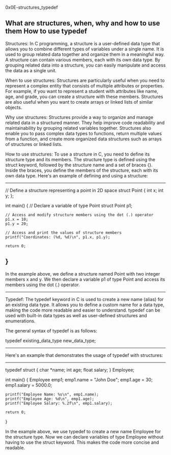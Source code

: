 0x0E-structures_typedef

What are structures, when, why and how to use them
How to use typedef
----

Structures:
In C programming, a structure is a user-defined data type that allows you to combine different types of variables under a single name. It is used to group related data together and organize them in a meaningful way. A structure can contain various members, each with its own data type. By grouping related data into a structure, you can easily manipulate and access the data as a single unit.

When to use structures:
Structures are particularly useful when you need to represent a complex entity that consists of multiple attributes or properties. For example, if you want to represent a student with attributes like name, age, and grade, you can create a structure with these members. Structures are also useful when you want to create arrays or linked lists of similar objects.

Why use structures:
Structures provide a way to organize and manage related data in a structured manner. They help improve code readability and maintainability by grouping related variables together. Structures also enable you to pass complex data types to functions, return multiple values from a function, and create more organized data structures such as arrays of structures or linked lists.

How to use structures:
To use a structure in C, you need to define its structure type and its members. The structure type is defined using the struct keyword, followed by the structure name and a set of braces {}. Inside the braces, you define the members of the structure, each with its own data type. Here's an example of defining and using a structure:

---
// Define a structure representing a point in 2D space
struct Point {
    int x;
    int y;
};

int main() {
    // Declare a variable of type Point
    struct Point p1;

    // Access and modify structure members using the dot (.) operator
    p1.x = 10;
    p1.y = 20;

    // Access and print the values of structure members
    printf("Coordinates: (%d, %d)\n", p1.x, p1.y);

    return 0;
}
---

In the example above, we define a structure named Point with two integer members x and y. We then declare a variable p1 of type Point and access its members using the dot (.) operator.

---

Typedef:
The typedef keyword in C is used to create a new name (alias) for an existing data type. It allows you to define a custom name for a data type, making the code more readable and easier to understand. typedef can be used with built-in data types as well as user-defined structures and enumerations.

The general syntax of typedef is as follows:

typedef existing_data_type new_data_type;

-----

Here's an example that demonstrates the usage of typedef with structures:

----
typedef struct {
    char *name;
    int age;
    float salary;
} Employee;

int main() {
    Employee emp1;
    emp1.name = "John Doe";
    emp1.age = 30;
    emp1.salary = 5000.0;

    printf("Employee Name: %s\n", emp1.name);
    printf("Employee Age: %d\n", emp1.age);
    printf("Employee Salary: %.2f\n", emp1.salary);

    return 0;
}


In the example above, we use typedef to create a new name Employee for the structure type. Now we can declare variables of type Employee without having to use the struct keyword. This makes the code more concise and readable.
